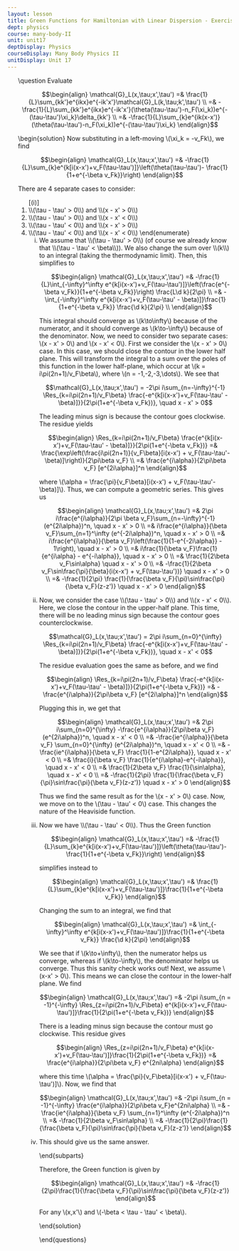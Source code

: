 ```yaml
---
layout: lesson
title: Green Functions for Hamiltonian with Linear Dispersion - Exercises
dept: physics
course: many-body-II
unit: unit17
deptDisplay: Physics
courseDisplay: Many Body Physics II
unitDisplay: Unit 17
---
```

<ol>
\question Evaluate 

$$\begin{align}
\mathcal{G}_L(x,\tau;x',\tau') =& \frac{1}{L}\sum_{kk'}e^{ikx}e^{-ik'x'}\mathcal{G}_L(k,\tau;k',\tau') \\
=& -\frac{1}{L}\sum_{kk'}e^{ikx}e^{-ik'x'}(\theta(\tau-\tau')-n_F(\xi_k))e^{-(\tau-\tau')\xi_k}\delta_{kk'} \\
=& -\frac{1}{L}\sum_{k}e^{ik(x-x')}(\theta(\tau-\tau')-n_F(\xi_k))e^{-(\tau-\tau')\xi_k}
\end{align}$$

\begin{solution}
Now substituting in a left-moving \\(\xi_k = -v_Fk\\), we find 

$$\begin{align}
\mathcal{G}_L(x,\tau;x',\tau') =& -\frac{1}{L}\sum_{k}e^{k[i(x-x')+v_F(\tau-\tau')]}\left(\theta(\tau-\tau')- \frac{1}{1+e^{-\beta v_Fk}}\right)
\end{align}$$

There are 4 separate cases to consider:
<ol>[(i)]
<li> \\(\tau - \tau' > 0\\) and \\(x - x' > 0\\)
</li> 
 <li> \\(\tau - \tau' > 0\\) and \\(x - x' < 0\\)
</li> 
 <li> \\(\tau - \tau' < 0\\) and \\(x - x' > 0\\)
</li> 
 <li> \\(\tau - \tau' < 0\\) and \\(x - x' < 0\\)
\end{enumerate}

<ol type="i">
</li> 
 <li> 
We assume that \\(\tau - \tau' > 0\\) (of course we already know that \\(\tau - \tau' < \beta\\)). We also change the sum over \\(k\\) to an integral (taking the thermodynamic limit). Then, this simplifies to 

$$\begin{align}
\mathcal{G}_L(x,\tau;x',\tau') =& -\frac{1}{L}\int_{-\infty}^\infty e^{k[i(x-x')+v_F(\tau-\tau')]}\left(\frac{e^{-\beta v_Fk}}{1+e^{-\beta v_Fk}}\right) \frac{L\d k}{2\pi} \\
=& -\int_{-\infty}^\infty e^{k[i(x-x')+v_F(\tau-\tau' - \beta)]}\frac{1}{1+e^{-\beta v_Fk}} \frac{\d k}{2\pi} \\
\end{align}$$

This integral should converge as \\(k\to\infty\\) because of the numerator, and it should converge as \\(k\to-\infty\\) because of the denominator. Now, we need to consider two separate cases: \\(x - x' > 0\\) and \\(x - x' < 0\\). First we consider the \\(x - x' > 0\\) case. In this case, we should close the contour in the lower half plane. This will transform the integral to a sum over the poles of this function in the lower half-plane, which occur at \\(k = i\pi(2n+1)/v_F\beta\\), where \\(n = -1,-2,-3,\dots\\). We see that

$$\mathcal{G}_L(x,\tau;x',\tau') = -2\pi i\sum_{n=-\infty}^{-1} \Res_{k=i\pi(2n+1)/v_F\beta}  \frac{-e^{k[i(x-x')+v_F(\tau-\tau' - \beta)]}}{2\pi(1+e^{-\beta v_Fk})}, \quad x - x' > 0$$ 

The leading minus sign is because the contour goes clockwise. The residue yields 

$$\begin{align}
\Res_{k=i\pi(2n+1)/v_F\beta}  \frac{e^{k[i(x-x')+v_F(\tau-\tau' - \beta)]}}{2\pi(1+e^{-\beta v_Fk})} =& \frac{\exp\left(\frac{i\pi(2n+1)}{v_F\beta}[i(x-x') + v_F(\tau-\tau'-\beta)]\right)}{2\pi\beta v_F} \\
=& \frac{e^{i\alpha}}{2\pi\beta v_F} [e^{2i\alpha}]^n
\end{align}$$

where \\(\alpha = \frac{\pi}{v_F\beta}[i(x-x') + v_F(\tau-\tau'-\beta)]\\). Thus, we can compute a geometric series. This gives us 

$$\begin{align}
\mathcal{G}_L(x,\tau;x',\tau') =& 2\pi i\frac{e^{i\alpha}}{2\pi \beta v_F}\sum_{n=-\infty}^{-1} (e^{2i\alpha})^n, \quad x - x' > 0 \\
=& i\frac{e^{i\alpha}}{\beta v_F}\sum_{n=1}^\infty (e^{-2i\alpha})^n, \quad x - x' > 0 \\
=& i\frac{e^{i\alpha}}{\beta v_F}\left(\frac{1}{1-e^{-2i\alpha}} - 1\right), \quad x - x' > 0 \\
=& i\frac{1}{\beta v_F}\frac{1}{e^{i\alpha} - e^{-i\alpha}}, \quad x - x' > 0 \\
=& \frac{1}{2\beta v_F\sin\alpha} \quad x - x' > 0 \\
=& -\frac{1}{2\beta v_F\sin\frac{\pi}{\beta}(i(x-x') + v_F(\tau-\tau'))} \quad x - x' > 0 \\
=& -\frac{1}{2\pi} \frac{1}{\frac{\beta v_F}{\pi}\sin\frac{\pi}{\beta v_F}(z-z')} \quad x - x' > 0
\end{align}$$

</li> 
 <li> Now, we consider the case \\(\tau - \tau' > 0\\) and \\(x - x' < 0\\). Here, we close the contour in the upper-half plane. This time, there will be no leading minus sign because the contour goes counterclockwise.

$$\mathcal{G}_L(x,\tau;x',\tau') = 2\pi i\sum_{n=0}^{\infty} \Res_{k=i\pi(2n+1)/v_F\beta}  \frac{-e^{k[i(x-x')+v_F(\tau-\tau' - \beta)]}}{2\pi(1+e^{-\beta v_Fk})}, \quad x - x' < 0$$ 

The residue evaluation goes the same as before, and we find 

$$\begin{align}
\Res_{k=i\pi(2n+1)/v_F\beta}  \frac{-e^{k[i(x-x')+v_F(\tau-\tau' - \beta)]}}{2\pi(1+e^{-\beta v_Fk})} =& -\frac{e^{i\alpha}}{2\pi\beta v_F} [e^{2i\alpha}]^n
\end{align}$$

Plugging this in, we get that 

$$\begin{align}
\mathcal{G}_L(x,\tau;x',\tau') =& 2\pi i\sum_{n=0}^{\infty} -\frac{e^{i\alpha}}{2\pi\beta v_F}(e^{2i\alpha})^n, \quad x - x' < 0 \\
=& -\frac{ie^{i\alpha}}{\beta v_F} \sum_{n=0}^{\infty} (e^{2i\alpha})^n, \quad x - x' < 0 \\
=& -\frac{ie^{i\alpha}}{\beta v_F} \frac{1}{1-e^{2i\alpha}}, \quad x - x' < 0 \\
=& \frac{i}{\beta v_F} \frac{1}{e^{i\alpha}-e^{-i\alpha}}, \quad x - x' < 0 \\
=& \frac{1}{2\beta v_F} \frac{1}{\sin\alpha}, \quad x - x' < 0 \\
=& -\frac{1}{2\pi} \frac{1}{\frac{\beta v_F}{\pi}\sin\frac{\pi}{\beta v_F}(z-z')} \quad x - x' > 0
\end{align}$$

Thus we find the same result as for the \\(x - x' > 0\\) case. Now, we move on to the \\(\tau - \tau' < 0\\) case. This changes the nature of the Heaviside function.

</li> 
 <li> Now we have \\(\tau - \tau' < 0\\). Thus the Green function 

$$\begin{align}
\mathcal{G}_L(x,\tau;x',\tau') =& -\frac{1}{L}\sum_{k}e^{k[i(x-x')+v_F(\tau-\tau')]}\left(\theta(\tau-\tau')- \frac{1}{1+e^{-\beta v_Fk}}\right)
\end{align}$$

simplifies instead to 

$$\begin{align}
\mathcal{G}_L(x,\tau;x',\tau') =& \frac{1}{L}\sum_{k}e^{k[i(x-x')+v_F(\tau-\tau')]}\frac{1}{1+e^{-\beta v_Fk}}
\end{align}$$

Changing the sum to an integral, we find that 

$$\begin{align}
\mathcal{G}_L(x,\tau;x',\tau') =& \int_{-\infty}^\infty e^{k[i(x-x')+v_F(\tau-\tau')]}\frac{1}{1+e^{-\beta v_Fk}} \frac{\d k}{2\pi}
\end{align}$$

We see that if \\(k\to+\infty\\), then the numerator helps us converge, whereas if \\(k\to-\infty\\), the denominator helps us converge. Thus this sanity check works out! Next, we assume \\(x-x' > 0\\). This means we can close the contour in the lower-half plane. We find 

$$\begin{align}
\mathcal{G}_L(x,\tau;x',\tau') =& -2\pi i\sum_{n = -1}^{-\infty} \Res_{z=i\pi(2n+1)/v_F\beta} e^{k[i(x-x')+v_F(\tau-\tau')]}\frac{1}{2\pi(1+e^{-\beta v_Fk})} 
\end{align}$$

There is a leading minus sign because the contour must go clockwise. This residue gives 

$$\begin{align}
\Res_{z=i\pi(2n+1)/v_F\beta} e^{k[i(x-x')+v_F(\tau-\tau')]}\frac{1}{2\pi(1+e^{-\beta v_Fk})} =& \frac{e^{i\alpha}}{2\pi\beta v_F} e^{2ni\alpha}
\end{align}$$

where this time \\(\alpha = \frac{\pi}{v_F\beta}[i(x-x') + v_F(\tau-\tau')]\\). Now, we find that 

$$\begin{align}
\mathcal{G}_L(x,\tau;x',\tau') =& -2\pi i\sum_{n = -1}^{-\infty} \frac{e^{i\alpha}}{2\pi\beta v_F}e^{2ni\alpha} \\
=& -\frac{ie^{i\alpha}}{\beta v_F} \sum_{n=1}^\infty (e^{-2i\alpha})^n \\
=& -\frac{1}{2\beta v_F\sin\alpha} \\
=& -\frac{1}{2\pi}\frac{1}{\frac{\beta v_F}{\pi}\sin\frac{\pi}{\beta v_F}(z-z')}
\end{align}$$

</li> 
 <li> This should give us the same answer.

\end{subparts}

Therefore, the Green function is given by 

$$\begin{align}
\mathcal{G}_L(x,\tau;x',\tau') =& -\frac{1}{2\pi}\frac{1}{\frac{\beta v_F}{\pi}\sin\frac{\pi}{\beta v_F}(z-z')}
\end{align}$$

For any \\(x,x'\\) and \\(-\beta < \tau - \tau' < \beta\\).

\end{solution}

\end{questions}

